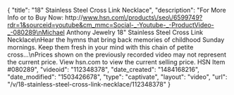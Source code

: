{
    "title": "18\" Stainless Steel Cross Link Necklace",
    "description": "For More Info or to Buy Now: http:\/\/www.hsn.com\/products\/seo\/6599749?rdr=1&sourceid=youtube&cm_mmc=Social-_-Youtube-_-ProductVideo-_-080289\nMichael Anthony Jewelry 18\" Stainless Steel Cross Link Necklace\nHear the hymns that bring back memories of childhood Sunday mornings. Keep them fresh in your mind with this chain of petite cross...\nPrices shown on the previously recorded video may not represent the current price.  View hsn.com to view the current selling price. HSN Item #080289",
    "videoid": "112348378",
    "date_created": "1484168216",
    "date_modified": "1503426678",
    "type": "captivate",
    "layout": "video",
    "url": "\/v\/18-stainless-steel-cross-link-necklace\/112348378"
}